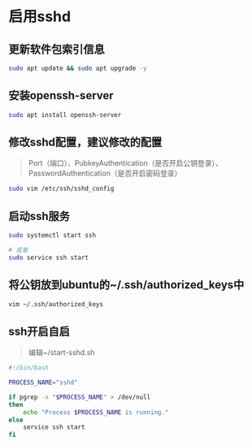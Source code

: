 # 启用sshd

## 更新软件包索引信息

```bash
sudo apt update && sudo apt upgrade -y
```

## 安装openssh-server

```bash
sudo apt install openssh-server
```

## 修改sshd配置，建议修改的配置
>
> Port（端口）、PubkeyAuthentication（是否开启公钥登录）、PasswordAuthentication（是否开启密码登录）

```bash
sudo vim /etc/ssh/sshd_config
```

## 启动ssh服务

```bash
sudo systemctl start ssh
```

```bash
# 或者
sudo service ssh start
```

## 将公钥放到ubuntu的~/.ssh/authorized_keys中

```bash
vim ~/.ssh/authorized_keys
```

## ssh开启自启
>
> 编辑<span class="strong code">~/start-sshd.sh</span>

```bash
#!/bin/bash

PROCESS_NAME="sshd"

if pgrep -x "$PROCESS_NAME" > /dev/null
then
    echo "Process $PROCESS_NAME is running."
else
    service ssh start
fi
```

